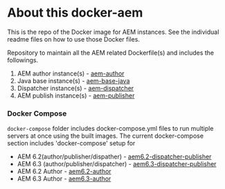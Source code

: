 # About this docker-aem
This is the repo of the Docker image for AEM instances. See the individual readme files on  how to use those Docker files.

Repository to maintain all the AEM related Dockerfile(s) and includes the followings.
01. AEM author instance(s) - [aem-author](https://github.com/CHEPROXIMITY/docker-aem/tree/develop/aem-author)
02. Java base instance(s)  - [aem-base-java](https://github.com/CHEPROXIMITY/docker-aem/tree/develop/aem-base-java)
03. Dispatcher instance(s) - [aem-dispatcher](https://github.com/CHEPROXIMITY/docker-aem/tree/develop/aem-dispatcher)
04. AEM publish instance(s) - [aem-publisher](https://github.com/CHEPROXIMITY/docker-aem/tree/develop/aem-publisher)


### Docker Compose
`docker-compose` folder includes docker-compose.yml files to run multiple servers at once using the built images. 
The current docker-compose section includes 'docker-compose' setup for 
- AEM 6.2(author/publisher/dispather) - [aem6.2-dispatcher-publisher](https://github.com/CHEPROXIMITY/docker-aem/tree/master/docker-compose/aem6.2-dispatcher-publisher)
- AEM 6.3 (author/publisher/dispatcher) - [aem6.3-dispatcher-publisher](https://github.com/CHEPROXIMITY/docker-aem/tree/master/docker-compose/aem6.3-dispatcher-publisher)
- AEM 6.2 Author - [aem6.2-author](https://github.com/CHEPROXIMITY/docker-aem/tree/master/docker-compose/aem6.2-author)
- AEM 6.3 Author - [aem6.3-author](https://github.com/CHEPROXIMITY/docker-aem/tree/master/docker-compose/aem6.3-author)
